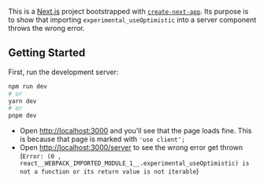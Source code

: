 This is a [Next.js](https://nextjs.org/) project bootstrapped with [`create-next-app`](https://github.com/vercel/next.js/tree/canary/packages/create-next-app). Its purpose is to show that importing `experimental_useOptimistic` into a server component throws the wrong error.

## Getting Started

First, run the development server:

```bash
npm run dev
# or
yarn dev
# or
pnpm dev
```

- Open [http://localhost:3000](http://localhost:3000) and you'll see that the page loads fine. This is because that page is marked with `'use client';`
- Open [http://localhost:3000/server](http://localhost:3000/server) to see the wrong error get thrown (`Error: (0 , react__WEBPACK_IMPORTED_MODULE_1__.experimental_useOptimistic) is not a function or its return value is not iterable`)
